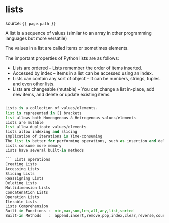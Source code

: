 
# lists
source: `{{ page.path }}`

A list is a sequence of values (similar to an array in other programming languages but more versatile)

The values in a list are called items or sometimes elements.

The important properties of Python lists are as follows:

* Lists are ordered – Lists remember the order of items inserted.
* Accessed by index – Items in a list can be accessed using an index.
* Lists can contain any sort of object – It can be numbers, strings, tuples and even other lists.
* Lists are changeable (mutable) – You can change a list in-place, add new items, and delete or update existing items.

```Python Lists

Lists is a collection of values/elements.
list is represented in [] brackets
list allows both Homeogenous & Hetrogenous values/elements
Lists are mutable
list allow duplicate values/elements
lists allow indexing and slicing
Implication of iterations is Time-consuming
The list is better for performing operations, such as insertion and deletion.
Lists consume more memory
Lists have several built-in methods

``` Lists operations
Creating Lists
Accessing Lists
Slicing Lists
Reassigning Lists
Deleting Lists
Multidimension Lists
Concatenation Lists
Operation Lists
Iterable Lists
Lists Comprehension
Built-in Functions :  min,max,sum,len,all,any,list,sorted
Built-in Methods   :  append,insert,remove,pop,index,clear,reverse,count,sort

```